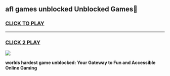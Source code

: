 
## afl games unblocked Unblocked Games👋
<h3>
<a href="https://premium.freeplayer.one?title=afl_games_unblocked&ref=16F">CLICK TO PLAY</a></h3>
<hr>

<h3>
<a href="https://premium.freeplayer.one?title=afl_games_unblocked&ref=16F">CLICK 2 PLAY</a>
  
</h3>

<a href="https://premium.freeplayer.one?title=afl_games_unblocked&ref=16F/"><img src="https://clearcache.store/games.png"></a>


**worlds hardest game unblocked: Your Gateway to Fun and Accessible Online Gaming**

